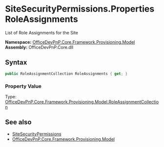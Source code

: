 # SiteSecurityPermissions.Properties RoleAssignments
 List of Role Assignments for the Site   

**Namespace:** [OfficeDevPnP.Core.Framework.Provisioning.Model](OfficeDevPnP.Core.Framework.Provisioning.Model.md)  
**Assembly:** OfficeDevPnP.Core.dll  
## Syntax
```C#
public RoleAssignmentCollection RoleAssignments { get; }
```

### Property Value
Type: [OfficeDevPnP.Core.Framework.Provisioning.Model.RoleAssignmentCollection](OfficeDevPnP.Core.Framework.Provisioning.Model.RoleAssignmentCollection.md)  

## See also
- [SiteSecurityPermissions](OfficeDevPnP.Core.Framework.Provisioning.Model.SiteSecurityPermissions.md) 
- [OfficeDevPnP.Core.Framework.Provisioning.Model](OfficeDevPnP.Core.Framework.Provisioning.Model.md) 

